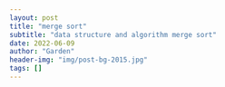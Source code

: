 ```yaml
---
layout: post
title: "merge sort"
subtitle: "data structure and algorithm merge sort"
date: 2022-06-09
author: "Garden"
header-img: "img/post-bg-2015.jpg"
tags: []
---
```

